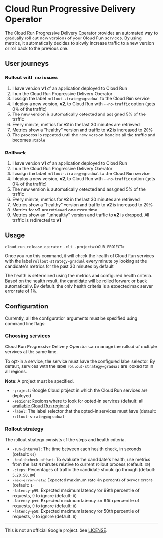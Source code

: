 # Cloud Run Progressive Delivery Operator

The Cloud Run Progressive Delivery Operator provides an automated way to
gradually roll out new versions of your Cloud Run services. By using metrics, it
automatically decides to slowly increase traffic to a new version or roll back
to the previous one.

## User journeys

### Rollout with no issues

1. I have version **v1** of an application deployed to Cloud Run
2. I run the Cloud Run Progressive Delivery Operator
3. I assign the label `rollout-strategy=gradual` to the Cloud Run service
4. I deploy a new version, **v2**, to Cloud Run with `--no-traffic` option (gets
0% of the traffic)
5. The new version is automatically detected and assigned 5% of the traffic
6. Every minute, metrics for **v2** in the last 30 minutes are retrieved
7. Metrics show a "healthy" version and traffic to **v2** is increased to 20%
8. The process is repeated until the new version handles all the traffic and
becomes `stable`

### Rollback

1. I have version **v1** of an application deployed to Cloud Run
2. I run the Cloud Run Progressive Delivery Operator
3. I assign the label `rollout-strategy=gradual` to the Cloud Run service
4. I deploy a new version, **v2**, to Cloud Run with `--no-traffic` option (gets
0% of the traffic)
5. The new version is automatically detected and assigned 5% of the traffic
6. Every minute, metrics for **v2** in the last 30 minutes are retrieved
7. Metrics show a "healthy" version and traffic to **v2** is increased to 20%
8. Metrics for **v2** are retrieved one more time
9. Metrics show an "unhealthy" version and traffic to **v2** is dropped. All
traffic is redirected to **v1**

## Usage

`cloud_run_release_operator -cli -project=<YOUR_PROJECT>`

Once you run this command, it will check the health of Cloud Run services with
the label `rollout-strategy=gradual` every minute by looking at the candidate's
metrics for the past 30 minutes by default.

The health is determined using the metrics and configured health criteria. Based
on the health result, the candidate will be rolled forward or back
automatically. By default, the only health criteria is a expected max server
error rate of 1%.

## Configuration

Currently, all the configuration arguments must be specified using command line
flags:

### Choosing services

Cloud Run Progressive Delivery Operator can manage the rollout of multiple
services at the same time.

To opt-in a service, the service must have the configured label selector.
By default, services with the label `rollout-strategy=gradual` are looked for in
all regions.

**Note:** A project must be specified.

- `-project`: Google Cloud project in which the Cloud Run services are deployed
- `-regions`: Regions where to look for opted-in services (default: [all
available Cloud Run regions](https://cloud.google.com/run/docs/locations))
- `-label`: The label selector that the opted-in services must have (default:
`rollout-strategy=gradual`)

### Rollout strategy

The rollout strategy consists of the steps and health criteria.

- `-run-interval`: The time between each health check, in seconds (default:
`60`)
- `-healthcheck-offset`: To evaluate the candidate's health, use metrics from
the last `N` minutes relative to current rollout process (default: `30`)
- `-steps`: Percentages of traffic the candidate should go through (default:
`5,20,50,80`)
- `-max-error-rate`: Expected maximum rate (in percent) of server errors
(default: `1`)
- `-latency-p99`: Expected maximum latency for 99th percentile of requests, 0 to
ignore (default: `0`)
- `-latency-p95`: Expected maximum latency for 95th percentile of requests, 0 to
ignore (default: `0`)
- `-latency-p50`: Expected maximum latency for 50th percentile of requests, 0 to
ignore (default: `0`)

---

This is not an official Google project. See [LICENSE](./LICENSE).
